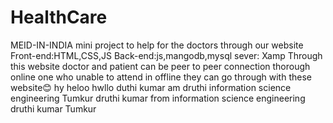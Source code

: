# HealthCare
MEID-IN-INDIA mini project
to help for the doctors through our website
Front-end:HTML,CSS,JS
Back-end:js,mangodb,mysql
sever: Xamp 
Through this website doctor and patient can be peer to peer connection thorough online
one who unable to attend in offline they can go through with these website😊
hy heloo hwllo duthi kumar
am druthi
information science engineering Tumkur 
druthi kumar from information science engineering 
druthi kumar Tumkur 
